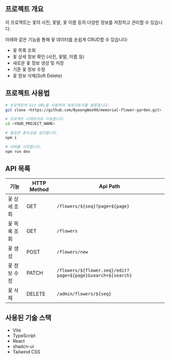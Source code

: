## 프로젝트 개요
이 프로젝트는 꽃의 사진, 꽃말, 꽃 이름 등의 다양한 정보를 저장하고 관리할 수 있습니다.

아래와 같은 기능을 통해 꽃 데이터를 손쉽게 CRUD할 수 있습니다:
- 꽃 목록 조회  
- 꽃 상세 정보 확인 (사진, 꽃말, 이름 등)  
- 새로운 꽃 정보 생성 및 저장  
- 기존 꽃 정보 수정  
- 꽃 정보 삭제(Soft Delete)

## 프로젝트 사용법

```sh
# 프로젝트의 Git URL을 사용하여 레포지토리를 클론합니다.
git clone <https://github.com/ByeongWoo99/memorial-flower-garden.git>

# 프로젝트 디렉토리로 이동합니다.
cd <YOUR_PROJECT_NAME>

# 필요한 종속성을 설치합니다.
npm i

# 서버를 시작합니다.
npm run dev
```

## API 목록

| 기능         | HTTP Method | Api Path                         |
| ------------ | ----------- | -------------------------------- |
| 꽃 상세 조회 | GET         | `/flowers/${seq}?page=${page}`     |
| 꽃 목록 조회 | GET         | `/flowers`                    |
| 꽃 생성      | POST        | `/flowers/new`                   |
| 꽃 정보 수정 | PATCH       | `/flowers/${flower.seq}/edit?page=${page}&search=${search}`                   |
| 꽃 삭제      | DELETE      | `/admin/flowers/${seq}`        |


## 사용된 기술 스택

- Vite
- TypeScript
- React
- shadcn-ui
- Tailwind CSS

